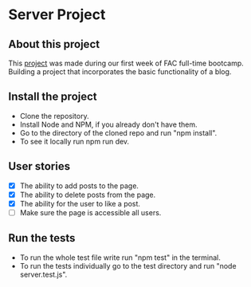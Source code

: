 # Server Project

## About this project

This [project](https://abby-abdulla-karwan-lisa.herokuapp.com/) was made during our first week of FAC full-time bootcamp. Building a project that incorporates the basic functionality of a blog.

## Install the project

- Clone the repository.
- Install Node and NPM, if you already don't have them.
- Go to the directory of the cloned repo and run "npm install".
- To see it locally run npm run dev. 

## User stories

- [x] The ability to add posts to the page.
- [x] The ability to delete posts from the page.
- [x] The ability for the user to like a post.
- [ ] Make sure the page is accessible all users.

## Run the tests

- To run the whole test file write run "npm test" in the terminal.
- To run the tests individually go to the test directory and run "node server.test.js".
